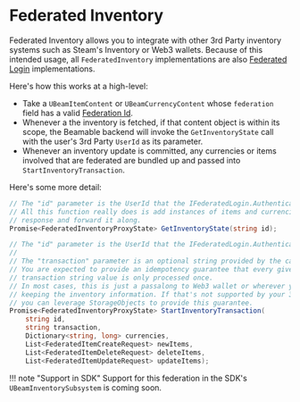 # Federated Inventory
Federated Inventory allows you to integrate with other 3rd Party inventory systems such as Steam's Inventory or Web3 wallets. Because of this intended usage, all `FederatedInventory` implementations are also [Federated Login](../federations/federated-login.md) implementations.

Here's how this works at a high-level:

- Take a `UBeamItemContent` or `UBeamCurrencyContent` whose `federation` field has a valid [Federation Id](../../concepts/federation.md#federation-id).
- Whenever a the inventory is fetched, if that content object is within its scope, the Beamable backend will invoke the `GetInventoryState` call with the user's 3rd Party  `UserId` as its parameter.
- Whenever an inventory update is committed, any currencies or items involved that are federated are bundled up and passed into `StartInventoryTransaction`.

Here's some more detail:

```csharp
// The "id" parameter is the UserId that the IFederatedLogin.Authenticate generates
// All this function really does is add instances of items and currencies to the 
// response and forward it along.
Promise<FederatedInventoryProxyState> GetInventoryState(string id);  

// The "id" parameter is the UserId that the IFederatedLogin.Authenticate generates
//
// The "transaction" parameter is an optional string provided by the caller.
// You are expected to provide an idempotency guarantee that every given 
// transaction string value is only processed once.
// In most cases, this is just a passalong to Web3 wallet or wherever you're 
// keeping the inventory information. If that's not supported by your 3rd Party, 
// you can leverage StorageObjects to provide this guarantee.
Promise<FederatedInventoryProxyState> StartInventoryTransaction(  
    string id,  
    string transaction,  
    Dictionary<string, long> currencies,  
    List<FederatedItemCreateRequest> newItems,  
    List<FederatedItemDeleteRequest> deleteItems,  
    List<FederatedItemUpdateRequest> updateItems);
```

!!! note "Support in SDK"
	Support for this federation in the SDK's `UBeamInventorySubsystem` is coming soon.